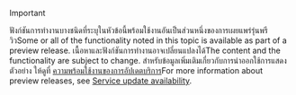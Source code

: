 > [!IMPORTANT]
> <span data-ttu-id="bde7b-101">ฟังก์ชันการทำงานบางชนิดที่ระบุในหัวข้อนี้พร้อมใช้งานอันเป็นส่วนหนึ่งของการเผยแพร่รุ่นพรีวิว</span><span class="sxs-lookup"><span data-stu-id="bde7b-101">Some or all of the functionality noted in this topic is available as part of a preview release.</span></span> <span data-ttu-id="bde7b-102">เนื้อหาและฟังก์ชันการทำงานอาจเปลี่ยนแปลงได้</span><span class="sxs-lookup"><span data-stu-id="bde7b-102">The content and the functionality are subject to change.</span></span> <span data-ttu-id="bde7b-103">สำหรับข้อมูลเพิ่มเติมเกี่ยวกับการนำออกใช้การแสดงตัวอย่าง ให้ดูที่ [ความพร้อมใช้งานของการอัปเดตบริการ](https://docs.microsoft.com/dynamics365/unified-operations/fin-and-ops/get-started/public-preview-releases)</span><span class="sxs-lookup"><span data-stu-id="bde7b-103">For more information about preview releases, see [Service update availability](https://docs.microsoft.com/dynamics365/unified-operations/fin-and-ops/get-started/public-preview-releases).</span></span>
